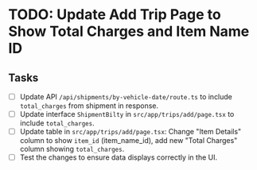 # TODO: Update Add Trip Page to Show Total Charges and Item Name ID

## Tasks
- [ ] Update API `/api/shipments/by-vehicle-date/route.ts` to include `total_charges` from shipment in response.
- [ ] Update interface `ShipmentBilty` in `src/app/trips/add/page.tsx` to include `total_charges`.
- [ ] Update table in `src/app/trips/add/page.tsx`: Change "Item Details" column to show `item_id` (item_name_id), add new "Total Charges" column showing `total_charges`.
- [ ] Test the changes to ensure data displays correctly in the UI.
